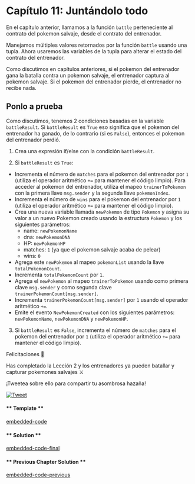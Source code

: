 # Capítulo 11: Juntándolo todo

En el capítulo anterior, llamamos a la función `battle` perteneciente al contrato del pokemon salvaje, desde el contrato del entrenador.

Manejamos múltiples valores retornados por la función `battle` usando una tupla. Ahora usaremos las variables de la tupla para alterar el estado del contrato del entrenador.

Como discutimos en capítulos anteriores, si el pokemon del entrenador gana la batalla contra un pokemon salvaje, el entrenador captura al pokemon salvaje. Si el pokemon del entrenador pierde, el entrenador no recibe nada.

## Ponlo a prueba

Como discutimos, tenemos 2 condiciones basadas en la variable `battleResult`. Si `battleResult` es `True` eso significa que el pokemon del entrenador ha ganado, de lo contrario (si es `False`), entonces el pokemon del entrenador perdió.

1. Crea una expresión if/else con la condición `battleResult`.

2. Si `battleResult` es `True`:

  - Incrementa el número de `matches` para el pokemon del entrenador por `1` (utiliza el operador aritmético `+=` para mantener el código limpio). Para acceder al pokemon del entrenador, utiliza el mapeo `trainerToPokemon` con la primera llave `msg.sender` y la segunda llave `pokemonIndex`.
  - Incrementa el número de `wins` para el pokemon del entrenador por `1` (utiliza el operador aritmético `+=` para mantener el código limpio).
  - Crea una nueva variable llamada `newPokemon` de tipo `Pokemon` y asigna su valor a un nuevo Pokemon creado usando la estructura `Pokemon` y los siguientes parámetros:
    - name: `newPokemonName`
    - dna: `newPokemonDNA`
    - HP: `newPokemonHP`
    - matches: `1` (ya que el pokemon salvaje acaba de pelear)
    - wins: `0`
  - Agrega este `newPokemon` al mapeo `pokemonList` usando la llave `totalPokemonCount`.
  - Incrementa `totalPokemonCount` por `1`.
  - Agrega el `newPokemon` al mapeo `trainerToPokemon` usando como primera clave `msg.sender` y como segunda clave `trainerPokemonCount[msg.sender]`.
  - Incrementa `trainerPokemonCount[msg.sender]` por `1` usando el operador aritmético `+=`.
  - Emite el evento `NewPokemonCreated` con los siguientes parámetros: `newPokemonName`, `newPokemonDNA` y `newPokemonHP`.

3. Si `battleResult` es `False`, incrementa el número de `matches` para el pokemon del entrenador por `1` (utiliza el operador aritmético `+=` para mantener el código limpio).

Felicitaciones 🎉

Has completado la Lección 2 y los entrenadores ya pueden batallar y capturar pokemones salvajes ⚔️

¡Tweetea sobre ello para compartir tu asombrosa hazaña!

[![Tweet](https://img.shields.io/twitter/url?style=social&url=https%3A%2F%2Fvyper.fun%2F%23%2F2%2Fintroduction)](https://twitter.com/intent/tweet?hashtags=VyperFun&ref_src=twsrc%5Etfw&text=Acabo%20de%20completar%20la%20Leccion%202%3A%20Pelea%20y%20Captura%20Pok%C3%A9mons%20salvajes%20en%20la%20blockchain%20usando%20%40vyperlang%20en%20%40VyperFun%20%E2%9A%94%EF%B8%8F%20&tw_p=tweetbutton&url=https%3A%2F%2Fvyper.fun%2F%23%2F2%2Fintroduction)

<!-- tabs:start -->

#### ** Template **

[embedded-code](../assets/2/2.11-template-code.vy ':include :type=code embed-template')

#### ** Solution **

[embedded-code-final](../assets/2/2.11-finished-code.vy ':include :type=code embed-final')

#### ** Previous Chapter Solution **

[embedded-code-previous](../assets/2/2.10-finished-code.vy ':include :type=code embed-previous')

<!-- tabs:end -->
